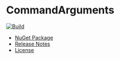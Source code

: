 # CommandArguments
[![Build](https://ci.appveyor.com/api/projects/status/j13a5lemved0b2mr?svg=true)](https://ci.appveyor.com/project/skthomasjr/commandarguments)
- [NuGet Package](https://www.nuget.org/packages/CommandArguments)
- [Release Notes](https://github.com/skthomasjr/CommandArguments/releases)
- [License](LICENSE.md)
